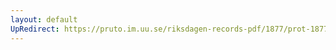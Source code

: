 ```yaml
---
layout: default
UpRedirect: https://pruto.im.uu.se/riksdagen-records-pdf/1877/prot-1877--ak--014/prot-1877--ak--014_018.pdf
---
```

